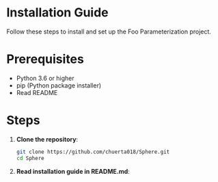 # Installation Guide

Follow these steps to install and set up the Foo Parameterization project.

# Prerequisites

- Python 3.6 or higher
- pip (Python package installer)
- Read README

# Steps

1. **Clone the repository**:

   ```sh
   git clone https://github.com/chuerta018/Sphere.git
   cd Sphere

2. **Read installation guide in README.md**:
   
